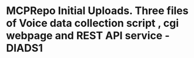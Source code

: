 # MCPRepo Initial Uploads. Three files of Voice data collection script , cgi webpage and REST API service - DIADS1
